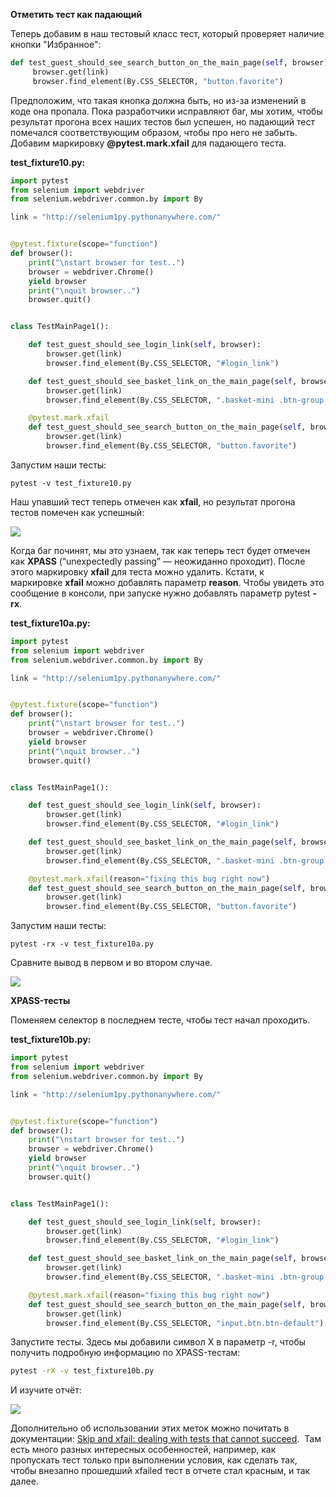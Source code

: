 **Отметить тест как падающий**

Теперь добавим в наш тестовый класс тест, который проверяет наличие кнопки "Избранное":

```python
def test_guest_should_see_search_button_on_the_main_page(self, browser): 
     browser.get(link)
     browser.find_element(By.CSS_SELECTOR, "button.favorite")
```

Предположим, что такая кнопка должна быть, но из-за изменений в коде она пропала. Пока разработчики исправляют баг, мы хотим, чтобы результат прогона ﻿всех ﻿наших тестов был успешен, но падающий тест помечался соответствующим образом, чтобы про него не забыть. Добавим маркировку **@pytest.mark.xfail** для падающего теста.

**test_fixture10.py:**

```python
import pytest
from selenium import webdriver
from selenium.webdriver.common.by import By

link = "http://selenium1py.pythonanywhere.com/"


@pytest.fixture(scope="function")
def browser():
    print("\nstart browser for test..")
    browser = webdriver.Chrome()
    yield browser
    print("\nquit browser..")
    browser.quit()


class TestMainPage1():

    def test_guest_should_see_login_link(self, browser):
        browser.get(link)
        browser.find_element(By.CSS_SELECTOR, "#login_link")

    def test_guest_should_see_basket_link_on_the_main_page(self, browser):
        browser.get(link)
        browser.find_element(By.CSS_SELECTOR, ".basket-mini .btn-group > a")

    @pytest.mark.xfail
    def test_guest_should_see_search_button_on_the_main_page(self, browser):
        browser.get(link)
        browser.find_element(By.CSS_SELECTOR, "button.favorite")

```

Запустим наши тесты:

```no-highlight
pytest -v test_fixture10.py
```

Наш упавший тест теперь отмечен как **xfail**, но результат прогона тестов помечен как успешный:

![](https://ucarecdn.com/929c02c8-d2ab-4ecd-a8db-e94d93caecaa/)

Когда баг починят, мы это узнаем, ﻿﻿так как теперь тест будет отмечен как **XPASS** (“unexpectedly passing” — неожиданно проходит). После этого маркировку **xfail** для теста можно удалить. Кстати, к маркировке **xfail** можно добавлять параметр **reason**. Чтобы увидеть это сообщение в консоли, при запуске нужно добавлять параметр pytest **-rx**.

**test_fixture10a.py:**

```python
import pytest
from selenium import webdriver
from selenium.webdriver.common.by import By

link = "http://selenium1py.pythonanywhere.com/"


@pytest.fixture(scope="function")
def browser():
    print("\nstart browser for test..")
    browser = webdriver.Chrome()
    yield browser
    print("\nquit browser..")
    browser.quit()


class TestMainPage1():

    def test_guest_should_see_login_link(self, browser):
        browser.get(link)
        browser.find_element(By.CSS_SELECTOR, "#login_link")

    def test_guest_should_see_basket_link_on_the_main_page(self, browser):
        browser.get(link)
        browser.find_element(By.CSS_SELECTOR, ".basket-mini .btn-group > a")

    @pytest.mark.xfail(reason="fixing this bug right now")
    def test_guest_should_see_search_button_on_the_main_page(self, browser):
        browser.get(link)
        browser.find_element(By.CSS_SELECTOR, "button.favorite")

```

Запустим наши тесты:

```no-highlight
pytest -rx -v test_fixture10a.py
```

Сравните вывод в первом и во втором случае.

![](https://ucarecdn.com/0bf951ab-4bad-4d1f-9856-6e0090714627/)

**XPASS-тесты**

Поменяем селектор в последнем тесте, чтобы тест начал проходить.

**test_fixture10b.py:**

```python
import pytest
from selenium import webdriver
from selenium.webdriver.common.by import By

link = "http://selenium1py.pythonanywhere.com/"


@pytest.fixture(scope="function")
def browser():
    print("\nstart browser for test..")
    browser = webdriver.Chrome()
    yield browser
    print("\nquit browser..")
    browser.quit()


class TestMainPage1():

    def test_guest_should_see_login_link(self, browser):
        browser.get(link)
        browser.find_element(By.CSS_SELECTOR, "#login_link")

    def test_guest_should_see_basket_link_on_the_main_page(self, browser):
        browser.get(link)
        browser.find_element(By.CSS_SELECTOR, ".basket-mini .btn-group > a")

    @pytest.mark.xfail(reason="fixing this bug right now")
    def test_guest_should_see_search_button_on_the_main_page(self, browser):
        browser.get(link)
        browser.find_element(By.CSS_SELECTOR, "input.btn.btn-default")

```

Запустите тесты. Здесь мы добавили символ X в параметр -r, чтобы получить подробную информацию по XPASS-тестам:

```bash
pytest -rX -v test_fixture10b.py
```

И изучите отчёт: 

![](https://ucarecdn.com/727f6e0f-ef30-4f61-b3ab-65d8d2f7e8d3/)

Дополнительно об использовании этих меток можно почитать в документации: [Skip and xfail: dealing with tests that cannot succeed](https://pytest.org/en/stable/skipping.html).  Там есть много разных интересных особенностей, например, как пропускать тест только при выполнении условия, как сделать так, чтобы внезапно прошедший xfailed тест в отчете стал красным, и так далее.